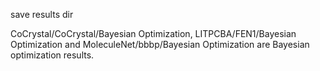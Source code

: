 save results dir

CoCrystal/CoCrystal/Bayesian Optimization, LITPCBA/FEN1/Bayesian Optimization and MoleculeNet/bbbp/Bayesian Optimization are Bayesian optimization results.
